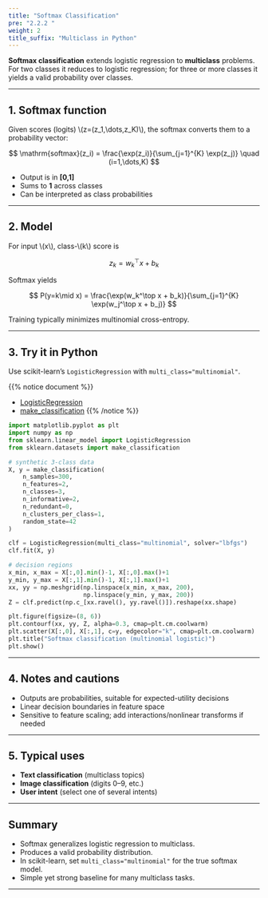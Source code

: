 ```yaml
---
title: "Softmax Classification"
pre: "2.2.2 "
weight: 2
title_suffix: "Multiclass in Python"
---
```


<div class="pagetop-box">
  <p><b>Softmax classification</b> extends logistic regression to <b>multiclass</b> problems. For two classes it reduces to logistic regression; for three or more classes it yields a valid probability over classes.</p>
</div>

---

## 1. Softmax function

Given scores (logits) \\(z=(z_1,\dots,z_K)\\), the softmax converts them to a probability vector:

$$
\mathrm{softmax}(z_i) = \frac{\exp(z_i)}{\sum_{j=1}^{K} \exp(z_j)} \quad (i=1,\dots,K)
$$

- Output is in <b>[0,1]</b>  
- Sums to <b>1</b> across classes  
- Can be interpreted as class probabilities

---

## 2. Model

For input \\(x\\), class-\\(k\\) score is

$$
z_k = w_k^\top x + b_k
$$

Softmax yields

$$
P(y=k\mid x) = \frac{\exp(w_k^\top x + b_k)}{\sum_{j=1}^{K} \exp(w_j^\top x + b_j)}
$$

Training typically minimizes multinomial cross-entropy.

---

## 3. Try it in Python

Use scikit-learn’s `LogisticRegression` with `multi_class="multinomial"`.

{{% notice document %}}
- [LogisticRegression](https://scikit-learn.org/stable/modules/generated/sklearn.linear_model.LogisticRegression.html)  
- [make_classification](https://scikit-learn.org/stable/modules/generated/sklearn.datasets.make_classification.html)
{{% /notice %}}

```python
import matplotlib.pyplot as plt
import numpy as np
from sklearn.linear_model import LogisticRegression
from sklearn.datasets import make_classification

# synthetic 3-class data
X, y = make_classification(
    n_samples=300,
    n_features=2,
    n_classes=3,
    n_informative=2,
    n_redundant=0,
    n_clusters_per_class=1,
    random_state=42
)

clf = LogisticRegression(multi_class="multinomial", solver="lbfgs")
clf.fit(X, y)

# decision regions
x_min, x_max = X[:,0].min()-1, X[:,0].max()+1
y_min, y_max = X[:,1].min()-1, X[:,1].max()+1
xx, yy = np.meshgrid(np.linspace(x_min, x_max, 200),
                     np.linspace(y_min, y_max, 200))
Z = clf.predict(np.c_[xx.ravel(), yy.ravel()]).reshape(xx.shape)

plt.figure(figsize=(8, 6))
plt.contourf(xx, yy, Z, alpha=0.3, cmap=plt.cm.coolwarm)
plt.scatter(X[:,0], X[:,1], c=y, edgecolor="k", cmap=plt.cm.coolwarm)
plt.title("Softmax classification (multinomial logistic)")
plt.show()
```

---

## 4. Notes and cautions

- Outputs are probabilities, suitable for expected-utility decisions  
- Linear decision boundaries in feature space  
- Sensitive to feature scaling; add interactions/nonlinear transforms if needed

---

## 5. Typical uses

- <b>Text classification</b> (multiclass topics)  
- <b>Image classification</b> (digits 0–9, etc.)  
- <b>User intent</b> (select one of several intents)

---

## Summary

- Softmax generalizes logistic regression to multiclass.  
- Produces a valid probability distribution.  
- In scikit-learn, set `multi_class="multinomial"` for the true softmax model.  
- Simple yet strong baseline for many multiclass tasks.

---

